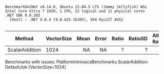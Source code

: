 ```

BenchmarkDotNet v0.14.0, Ubuntu 22.04.5 LTS (Jammy Jellyfish) WSL
Intel Core Ultra 7 165H, 1 CPU, 22 logical and 11 physical cores
.NET SDK 9.0.203
  [Host] : .NET 9.0.4 (9.0.425.16305), X64 RyuJIT AVX2


```
| Method         | VectorSize | Mean | Error | Ratio | RatioSD | Alloc Ratio |
|--------------- |----------- |-----:|------:|------:|--------:|------------:|
| ScalarAddition | 1024       |   NA |    NA |     ? |       ? |           ? |

Benchmarks with issues:
  PlatformIntrinsicsBenchmarks.ScalarAddition: DefaultJob [VectorSize=1024]
